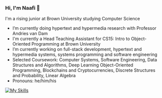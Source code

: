 ### Hi, I'm Naafi 👋

I'm a rising junior at Brown University studying Computer Science
- I’m currently doing hypertext and hypermedia research with Professor Andries van Dam
- I'm currently a Head Teaching Assistant for CS15: Intro to Object-Oriented Programming at Brown University
- I’m currently working on full-stack development, hypertext and hypermedia systems, systems programming and software engineering
- Selected Coursework: Computer Systems, Software Engineering, Data Structures and Algorithms, Deep Learning Object-Oriented Programming, Blockchains and Cryptocurrencies, Discrete Structures and Probability, Linear Algebra
- Pronouns: he/him/his
 
[![My Skills](https://skillicons.dev/icons?i=java,c,ts,go,py,react,express,nodejs,mongodb,tensorflow,git)](https://skillicons.dev)



<!--
**naafiyan/naafiyan** is a ✨ _special_ ✨ repository because its `README.md` (this file) appears on your GitHub profile.

Here are some ideas to get you started:

- 👯 I’m looking to collaborate on ...
- 🤔 I’m looking for help with ...
- 💬 Ask me about ...
- 📫 How to reach me: ...

- ⚡ Fun fact: ...
-->
